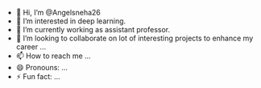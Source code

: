 - 👋 Hi, I’m @Angelsneha26
- 👀 I’m interested in deep learning.
- 🌱 I’m currently working as assistant professor.
- 💞️ I’m looking to collaborate on lot of interesting projects to enhance my career ...
- 📫 How to reach me ...
- 😄 Pronouns: ...
- ⚡ Fun fact: ...

<!---
Angelsneha26/Angelsneha26 is a ✨ special ✨ repository because its `README.md` (this file) appears on your GitHub profile.
You can click the Preview link to take a look at your changes.
--->

